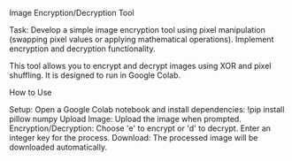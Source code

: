 Image Encryption/Decryption Tool

Task: Develop a simple image encryption tool using pixel manipulation (swapping pixel values or applying mathematical operations). 
Implement encryption and decryption functionality.

This tool allows you to encrypt and decrypt images using XOR and pixel shuffling. 
It is designed to run in Google Colab.

How to Use

Setup: Open a Google Colab notebook and install dependencies: !pip install pillow numpy
Upload Image: Upload the image when prompted.
Encryption/Decryption: Choose 'e' to encrypt or 'd' to decrypt. Enter an integer key for the process.
Download: The processed image will be downloaded automatically.
